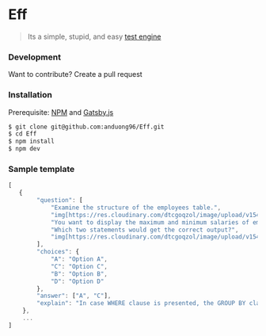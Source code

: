 # Eff
> Its a simple, stupid, and easy [test engine](https://anduong96.github.io/Eff/)

### Development
Want to contribute? Create a pull request

### Installation
Prerequisite: [NPM](https://docs.npmjs.com/downloading-and-installing-node-js-and-npm) and [Gatsby.js](https://www.gatsbyjs.org/tutorial/part-zero/)
```sh
$ git clone git@github.com:anduong96/Eff.git
$ cd Eff
$ npm install
$ npm dev
```

### Sample template
```javascript
[
   {
        "question": [
            "Examine the structure of the employees table.",
            "img[https://res.cloudinary.com/dtcgoqzol/image/upload/v1543024419/oracle12c/Oracle-1z0-061-30_2.png]",
            "You want to display the maximum and minimum salaries of employees hired 1 year ago.",
            "Which two statements would get the correct output?",
            "img[https://res.cloudinary.com/dtcgoqzol/image/upload/v1543024419/oracle12c/Oracle-1z0-061-31_2.png]"
        ],
        "choices": {
            "A": "Option A",
            "C": "Option C",
            "B": "Option B",
            "D": "Option D"
        },
        "answer": ["A", "C"],
        "explain": "In case WHERE clause is presented, the GROUP BY clause must be placed before the WHERE clause."
    },
    ...
]
```

